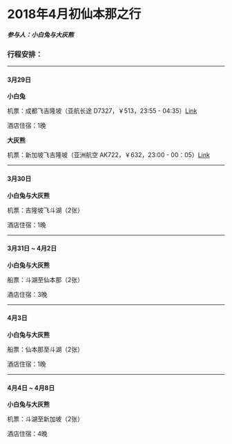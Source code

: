 # 2018年4月初仙本那之行

_**参与人：小白兔与大灰熊**_

### 行程安排：

---

#### 3月29日 

**小白兔**

机票：成都飞吉隆坡（亚航长途 D7327，￥513，23:55 - 04:35）[Link](https://sijipiao.fliggy.com/ie/cheap_Flight_Search.htm?depCityName=%B3%C9%B6%BC&depCity=CTU&arrCityName=%BC%AA%C2%A1%C6%C2&arrCity=KUL&depDate=2018-03-29&range=15 )

酒店住宿：1晚

**大灰熊**

机票：新加坡飞吉隆坡（亚洲航空 AK722，￥632，23:00 - 00：05）[Link](https://sijipiao.fliggy.com/ie/flight_search_result.htm?searchBy=1278&tripType=0&depCityName=%D0%C2%BC%D3%C6%C2&depCity=SIN&arrCityName=%BC%AA%C2%A1%C6%C2&arrCity=KUL&depDate=2018-03-29&arrDate=)

---

#### 3月30日

**小白兔与大灰熊**

机票：吉隆坡飞斗湖（2张）

酒店住宿：1晚

---

#### 3月31日 ~ 4月2日

**小白兔与大灰熊**

船票：斗湖至仙本那（2张）

酒店住宿：3晚

---

#### 4月3日

**小白兔与大灰熊**

船票：仙本那至斗湖（2张）

酒店住宿：1晚

---

#### 4月4日 ~ 4月8日

**小白兔与大灰熊**

机票：斗湖至新加坡（2张）

酒店住宿：4晚


